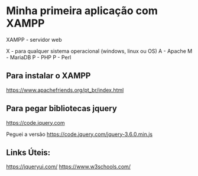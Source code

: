 # Minha primeira aplicação com XAMPP

XAMPP - servidor web

X - para qualquer sistema operacional (windows, linux ou OS)
A - Apache
M - MariaDB
P - PHP
P - Perl


## Para instalar o XAMPP
https://www.apachefriends.org/pt_br/index.html

## Para pegar bibliotecas jquery
https://code.jquery.com

Peguei a versão
https://code.jquery.com/jquery-3.6.0.min.js

## Links Úteis:

https://jqueryui.com/
https://www.w3schools.com/
